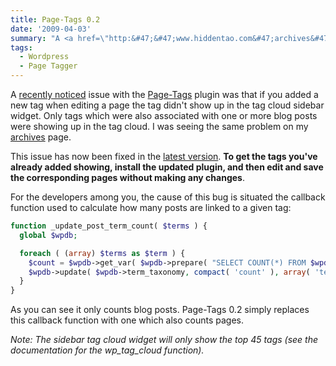 ```yaml
---
title: Page-Tags 0.2
date: '2009-04-03'
summary: "A <a href=\"http:&#47;&#47;www.hiddentao.com&#47;archives&#47;2009&#47;01&#47;18&#47;tag-your-wordpress-27-pages&#47;#comment-435\"> recently noticed<&#47;a> issue with the <a href=\"&#47;code&#47;wordpress-page-tags-plugin&#47;\">Page-Tags<&#47;a> plugin was that if you added a new tag when editing a page the tag didn't show up in the tag cloud sidebar widget. Only tags which were also associated with one or more blog posts were showing up in the tag cloud. I was seeing the same problem on my <a href=\"&#47;archives&#47;\">archives<&#47;a> page.\r\n\r\nThis issue has now been fixed in the <a href=\"&#47;code&#47;wordpress-page-tags-plugin&#47;\">latest version<&#47;a>. **To get the tags you've already added showing, install the updated plugin, and then edit and save the corresponding pages without making any changes**.\r\n"
tags:
  - Wordpress
  - Page Tagger
---
```

A [recently noticed](/archives/2009/01/18/tag-your-wordpress-27-pages/#comment-435) issue with the [Page-Tags](/code/wordpress-page-tags-plugin/) plugin was that if you added a new tag when editing a page the tag didn't show up in the tag cloud sidebar widget. Only tags which were also associated with one or more blog posts were showing up in the tag cloud. I was seeing the same problem on my [archives](/archives/) page.

This issue has now been fixed in the [latest version](/code/wordpress-page-tags-plugin/). **To get the tags you've already added showing, install the updated plugin, and then edit and save the corresponding pages without making any changes**.

For the developers among you, the cause of this bug is situated the callback function used to calculate how many posts are linked to a given tag:

```php
function _update_post_term_count( $terms ) {
  global $wpdb;

  foreach ( (array) $terms as $term ) {
    $count = $wpdb->get_var( $wpdb->prepare( "SELECT COUNT(*) FROM $wpdb->term_relationships, $wpdb->posts WHERE $wpdb->posts.ID = $wpdb->term_relationships.object_id AND post_status = 'publish' AND post_type = 'post' AND term_taxonomy_id = %d", $term ) );
    $wpdb->update( $wpdb->term_taxonomy, compact( 'count' ), array( 'term_taxonomy_id' => $term ) );
  }
}
```

As you can see it only counts blog posts. Page-Tags 0.2 simply replaces this callback function with one which also counts pages.

*Note: The sidebar tag cloud widget will only show the top 45 tags (see the documentation for the wp_tag_cloud function).*
